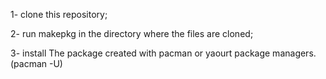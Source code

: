 1- clone this repository;

2- run makepkg in the directory where the files are cloned;

3- install The package created with pacman or yaourt package managers. (pacman -U)
